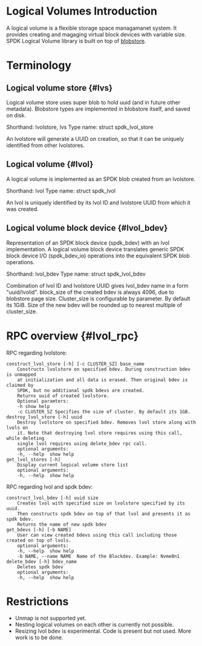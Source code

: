 # Logical Volumes Introduction

A logical volume is a flexible storage space managamanet system. It provides creating and magaging virtual block devices with variable size. SPDK Logical Volume library is built on top of [blobstore](http://www.spdk.io/doc/blob.md).

# Terminology

## Logical volume store {#lvs}

Logical volume store uses super blob to hold uuid (and in future other metadata). Blobstore types are implemented in blobstore itself, and saved on disk.

Shorthand:  lvolstore, lvs
Type name:  struct spdk_lvol_store

An lvolstore will generate a UUID on creation, so that it can be uniquely identified from other lvolstores.

## Logical volume {#lvol}

A logical volume is implemented as an SPDK blob created from an lvolstore.

Shorthand: lvol
Type name: struct spdk_lvol

An lvol is uniquely identified by its lvol ID and lvolstore UUID from which it was created.

## Logical volume block device {#lvol_bdev}

Representation of an SPDK block device (spdk_bdev) with an lvol implementation.
A logical volume block device translates generic SPDK block device I/O (spdk_bdev_io) operations into the equivalent SPDK blob operations.

Shorthand: lvol_bdev
Type name: struct spdk_lvol_bdev

Combination of lvol ID and lvolstore UUID gives lvol_bdev name in a form "uuid/lvolid". block_size of the created bdev is always 4096, due to blobstore page size. Cluster_size is configurable by parameter. By default its 1GiB.
Size of the new bdev will be rounded up to nearest multiple of cluster_size.

# RPC overview {#lvol_rpc}

RPC regarding lvolstore:

```
construct_lvol_store [-h] [-c CLUSTER_SZ] base_name
    Constructs lvolstore on specified bdev. During construction bdev is unmapped
    at initialization and all data is erased. Then original bdev is claimed by
    SPDK, but no additional spdk bdevs are created.
    Returns uuid of created lvolstore.
    Optional paramters:
    -h show help
    -c CLUSTER_SZ Specifies the size of cluster. By default its 1GB.
destroy_lvol_store [-h] uuid
    Destroy lvolstore on specified bdev. Removes lvol store along with lvols on
    it. Note that destroying lvol store requires using this call, while deleting
    single lvol requires using delete_bdev rpc call.
    optional arguments:
    -h, --help  show help
get_lvol_stores [-h]
    Display current logical volume store list
    optional arguments:
    -h, --help  show help
```

RPC regarding lvol and spdk bdev:

```
construct_lvol_bdev [-h] uuid size
    Creates lvol with specified size on lvolstore specified by its uuid.
    Then constructs spdk bdev on top of that lvol and presents it as spdk bdev.
    Returns the name of new spdk bdev
get_bdevs [-h] [-b NAME]
    User can view created bdevs using this call including those created on top of lvols.
    optional arguments:
    -h, --help  show help
    -b NAME, --name NAME  Name of the Blockdev. Example: Nvme0n1
delete_bdev [-h] bdev_name
    Deletes spdk bdev
    optional arguments:
    -h, --help  show help
```

# Restrictions

- Unmap is not supported yet.
- Nesting logical volumes on each other is currently not possible.
- Resizing lvol bdev is experimental. Code is present but not used.
  More work is to be done.
